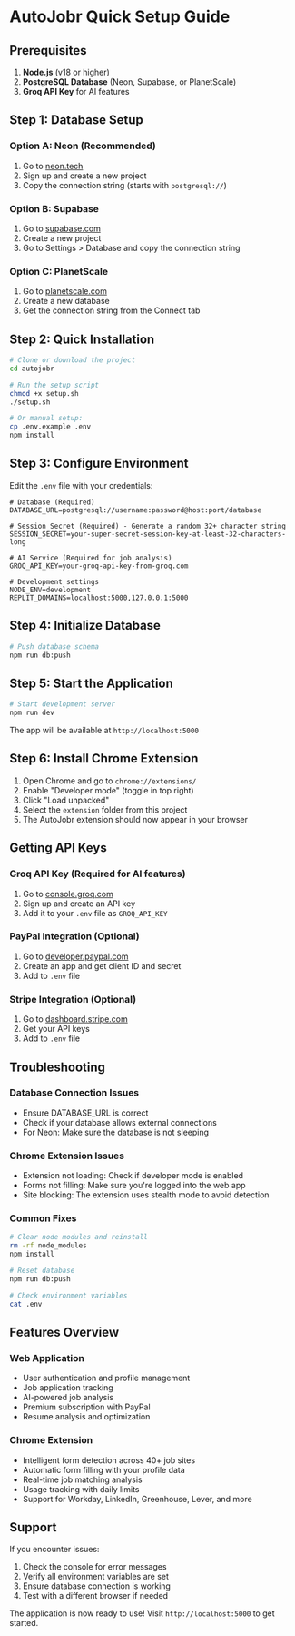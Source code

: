 # AutoJobr Quick Setup Guide

## Prerequisites

1. **Node.js** (v18 or higher)
2. **PostgreSQL Database** (Neon, Supabase, or PlanetScale)
3. **Groq API Key** for AI features

## Step 1: Database Setup

### Option A: Neon (Recommended)
1. Go to [neon.tech](https://neon.tech)
2. Sign up and create a new project
3. Copy the connection string (starts with `postgresql://`)

### Option B: Supabase
1. Go to [supabase.com](https://supabase.com)
2. Create a new project
3. Go to Settings > Database and copy the connection string

### Option C: PlanetScale
1. Go to [planetscale.com](https://planetscale.com)
2. Create a new database
3. Get the connection string from the Connect tab

## Step 2: Quick Installation

```bash
# Clone or download the project
cd autojobr

# Run the setup script
chmod +x setup.sh
./setup.sh

# Or manual setup:
cp .env.example .env
npm install
```

## Step 3: Configure Environment

Edit the `.env` file with your credentials:

```env
# Database (Required)
DATABASE_URL=postgresql://username:password@host:port/database

# Session Secret (Required) - Generate a random 32+ character string
SESSION_SECRET=your-super-secret-session-key-at-least-32-characters-long

# AI Service (Required for job analysis)
GROQ_API_KEY=your-groq-api-key-from-groq.com

# Development settings
NODE_ENV=development
REPLIT_DOMAINS=localhost:5000,127.0.0.1:5000
```

## Step 4: Initialize Database

```bash
# Push database schema
npm run db:push
```

## Step 5: Start the Application

```bash
# Start development server
npm run dev
```

The app will be available at `http://localhost:5000`

## Step 6: Install Chrome Extension

1. Open Chrome and go to `chrome://extensions/`
2. Enable "Developer mode" (toggle in top right)
3. Click "Load unpacked"
4. Select the `extension` folder from this project
5. The AutoJobr extension should now appear in your browser

## Getting API Keys

### Groq API Key (Required for AI features)
1. Go to [console.groq.com](https://console.groq.com)
2. Sign up and create an API key
3. Add it to your `.env` file as `GROQ_API_KEY`

### PayPal Integration (Optional)
1. Go to [developer.paypal.com](https://developer.paypal.com)
2. Create an app and get client ID and secret
3. Add to `.env` file

### Stripe Integration (Optional)
1. Go to [dashboard.stripe.com](https://dashboard.stripe.com)
2. Get your API keys
3. Add to `.env` file

## Troubleshooting

### Database Connection Issues
- Ensure DATABASE_URL is correct
- Check if your database allows external connections
- For Neon: Make sure the database is not sleeping

### Chrome Extension Issues
- Extension not loading: Check if developer mode is enabled
- Forms not filling: Make sure you're logged into the web app
- Site blocking: The extension uses stealth mode to avoid detection

### Common Fixes

```bash
# Clear node modules and reinstall
rm -rf node_modules
npm install

# Reset database
npm run db:push

# Check environment variables
cat .env
```

## Features Overview

### Web Application
- User authentication and profile management
- Job application tracking
- AI-powered job analysis
- Premium subscription with PayPal
- Resume analysis and optimization

### Chrome Extension
- Intelligent form detection across 40+ job sites
- Automatic form filling with your profile data
- Real-time job matching analysis
- Usage tracking with daily limits
- Support for Workday, LinkedIn, Greenhouse, Lever, and more

## Support

If you encounter issues:
1. Check the console for error messages
2. Verify all environment variables are set
3. Ensure database connection is working
4. Test with a different browser if needed

The application is now ready to use! Visit `http://localhost:5000` to get started.